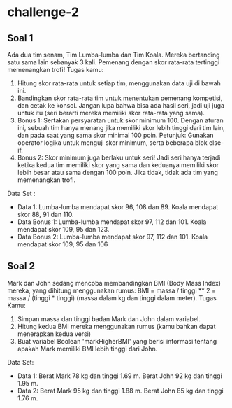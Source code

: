 # challenge-2

## Soal 1

Ada dua tim senam, Tim Lumba-lumba dan Tim Koala. Mereka bertanding satu sama lain sebanyak 3 kali. Pemenang
dengan skor rata-rata tertinggi memenangkan trofi!
Tugas kamu:
1. Hitung skor rata-rata untuk setiap tim, menggunakan data uji di bawah ini.
2. Bandingkan skor rata-rata tim untuk menentukan pemenang kompetisi, dan cetak ke konsol. Jangan lupa bahwa bisa
ada hasil seri, jadi uji juga untuk itu (seri berarti mereka memiliki skor rata-rata yang sama).
3. Bonus 1: Sertakan persyaratan untuk skor minimum 100. Dengan aturan ini, sebuah tim hanya menang jika memiliki
skor lebih tinggi dari tim lain, dan pada saat yang sama skor minimal 100 poin. Petunjuk: Gunakan operator logika untuk
menguji skor minimum, serta beberapa blok else-if.
4. Bonus 2: Skor minimum juga berlaku untuk seri! Jadi seri hanya terjadi ketika kedua tim memiliki skor yang sama dan
keduanya memiliki skor lebih besar atau sama dengan 100 poin. Jika tidak, tidak ada tim yang memenangkan trofi.

Data Set : 
- Data 1: Lumba-lumba mendapat skor 96, 108 dan 89. Koala mendapat skor 88, 91 dan 110.
- Data Bonus 1: Lumba-lumba mendapat skor 97, 112 dan 101. Koala mendapat skor 109, 95 dan 123.
- Data Bonus 2: Lumba-lumba mendapat skor 97, 112 dan 101. Koala mendapat skor 109, 95 dan 106
  
## Soal 2

Mark dan John sedang mencoba membandingkan BMI (Body Mass Index) mereka, yang dihitung menggunakan rumus:
BMI = massa / tinggi ** 2 = massa / (tinggi * tinggi) (massa dalam kg dan tinggi dalam meter).
Tugas Kamu:
1. Simpan massa dan tinggi badan Mark dan John dalam variabel.
2. Hitung kedua BMI mereka menggunakan rumus (kamu bahkan dapat menerapkan kedua versi)
3. Buat variabel Boolean 'markHigherBMI' yang berisi informasi tentang apakah Mark memiliki BMI lebih tinggi
dari John.

Data Set:
- Data 1: Berat Mark 78 kg dan tinggi 1.69 m. Berat John 92 kg dan tinggi 1.95 m.
- Data 2: Berat Mark 95 kg dan tinggi 1.88 m. Berat John 85 kg dan tinggi 1.76 m.